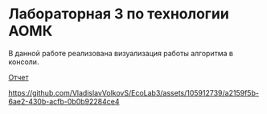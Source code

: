 # Лабораторная 3 по технологии АОМК

В данной работе реализована визуализация работы алгоритма в консоли.

[Отчет](https://github.com/VladislavVolkovS/EcoLab3/blob/main/%D0%9E%D1%82%D1%87%D0%B5%D1%82%20%D0%92%D0%BE%D0%BB%D0%BA%D0%BE%D0%B2%20%D0%92%D0%BB%D0%B0%D0%B4%D0%B8%D1%81%D0%BB%D0%B0%D0%B2%2021%D0%9F%D0%983.pdf)

https://github.com/VladislavVolkovS/EcoLab3/assets/105912739/a2159f5b-6ae2-430b-acfb-0b0b92284ce4

